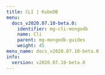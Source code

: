 ```yaml
---
title: CLI | KubeDB
menu:
  docs_v2020.07.10-beta.0:
    identifier: mg-cli-mongodb
    name: Cli
    parent: mg-mongodb-guides
    weight: 45
menu_name: docs_v2020.07.10-beta.0
info:
  version: v2020.07.10-beta.0
---
```


